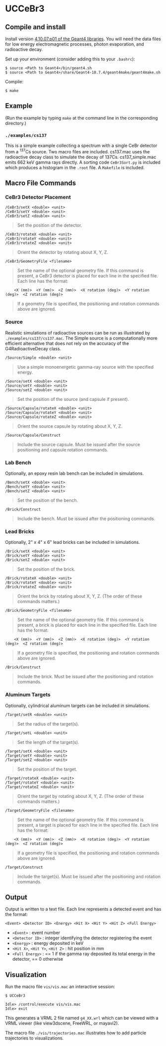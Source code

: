 # UCCeBr3

## Compile and install

Install version [4.10.07.p01 of the Geant4 libraries](https://geant4.web.cern.ch/geant4/support/download.shtml). You will need the data files for low energy electromagnetic processes, photon evaporation, and radioactive decay.

Set up your environment (consider adding this to your `.bashrc`):

    $ source <Path to Geant4>/bin/geant4.sh
    $ source <Path to Geant4>/share/Geant4-10.7.4/geant4make/geant4make.sh

Compile:

    $ make

## Example

 (Run the example by typing `make` at the command line in the corresponding directory.)

### `./examples/cs137`

This is a simple example collecting a spectrum with a single CeBr detector from a <sup>137</sup>Cs source. Two macro files are included. cs137.mac uses the radioactive decay class to simulate the decay of 137Cs. cs137_simple.mac emits 662 keV gamma rays directly. A sorting code `CeBr3Sort.py` is included which produces a histogram in the `.root` file. A `Makefile` is included.

## Macro File Commands

### CeBr3 Detector Placement

    /CeBr3/setX <double> <unit>
    /CeBr3/setY <double> <unit>
    /CeBr3/setZ <double> <unit>

> Set the position of the detector.

    /CeBr3/rotateX <double> <unit>
    /CeBr3/rotateY <double> <unit>
    /CeBr3/rotateZ <double> <unit>

> Orient the detector by rotating about X, Y, Z.

    /CeBr3/GeometryFile <filename>

> Set the name of the optional geometry file. If this command is present, a CeBr3 detector is placed for each line in the specified file. Each line has the format:

        <X (mm)>  <Y (mm)>  <Z (mm)>  <X rotation (deg)>  <Y rotation (deg)>  <Z rotation (deg)>

> If a geometry file is specified, the positioning and rotation commands above are ignored.

### Source

Realistic simulations of radioactive sources can be run as illustrated by `./examples/cs137/cs137.mac`. The Simple source is a computationally more efficient alternative that does not rely on the accuracy of the G4RadioactiveDecay class.

    /Source/Simple <double> <unit>

> Use a simple monoenergetic gamma-ray source with the specified energy.

    /Source/setX <double> <unit>
    /Source/setY <double> <unit>
    /Source/setZ <double> <unit>

> Set the position of the source (and capsule if present).

    /Source/Capsule/rotateX <double> <unit>
    /Source/Capsule/rotateY <double> <unit>
    /Source/Capsule/rotateZ <double> <unit>

> Orient the source capsule by rotating about X, Y, Z.

    /Source/Capsule/Construct

> Include the source capsule. Must be issued after the source positioning and capsule rotation commands.

### Lab Bench

Optionally, an epoxy resin lab bench can be included in simulations.

    /Bench/setX <double> <unit>
    /Bench/setY <double> <unit>
    /Bench/setZ <double> <unit>

> Set the position of the bench.

    /Brick/Construct

> Include the bench. Must be issued after the positioning commands.

### Lead Bricks

Optionally, 2" x 4" x 6" lead bricks can be included in simulations.

    /Brick/setX <double> <unit>
    /Brick/setY <double> <unit>
    /Brick/setZ <double> <unit>

> Set the position of the brick.

    /Brick/rotateX <double> <unit>
    /Brick/rotateY <double> <unit>
    /Brick/rotateZ <double> <unit>

> Orient the brick by rotating about X, Y, Z. (The order of these commands matters.)

    /Brick/GeometryFile <filename>

> Set the name of the optional geometry file. If this command is present, a brick  is placed for each line in the specified file.  Each line has the format:

        <X (mm)>  <Y (mm)>  <Z (mm)>  <X rotation (deg)>  <Y rotation (deg)>  <Z rotation (deg)>

> If a geometry file is specified, the positioning and rotation commands above are ignored.

    /Brick/Construct

> Include the brick. Must be issued after the positioning and rotation commands.

### Aluminum Targets

Optionally, cylindrical aluminum targets can be included in simulations.

    /Target/setR <double> <unit>

> Set the radius of the target(s).

    /Target/setL <double> <unit>

> Set the length of the target(s).

    /Target/setX <double> <unit>
    /Target/setY <double> <unit>
    /Target/setZ <double> <unit>

> Set the position of the target.

    /Target/rotateX <double> <unit>
    /Target/rotateY <double> <unit>
    /Target/rotateZ <double> <unit>

> Orient the target by rotating about X, Y, Z. (The order of these commands matters.)

    /Target/GeometryFile <filename>

> Set the name of the optional geometry file. If this command is present, a target is placed for each line in the specified file.  Each line has the format:

        <X (mm)>  <Y (mm)>  <Z (mm)>  <X rotation (deg)>  <Y rotation (deg)>  <Z rotation (deg)>

> If a geometry file is specified, the positioning and rotation commands above are ignored.

    /Target/Construct

> Include the target(s). Must be issued after the positioning and rotation commands.

## Output

Output is written to a text file. Each line represents a detected event and has the format:

    <Event> <Detector ID> <Energy> <Hit X> <Hit Y> <Hit Z> <Full Energy>

- `<Event>` : event number
- `<Detector ID>` : integer identifying the detector registering the event
- `<Energy>` : energy deposited in keV
- `<Hit X>`, `<Hit Y>`, `<Hit Z>` :  hit position in mm
- `<Full Energy>` : == 1 if the gamma ray deposited its total energy in the detector, ==  0 otherwise

## Visualization

Run the macro file `vis/vis.mac` an interactive session:

    $ UCCeBr3
    
    Idle> /control/execute vis/vis.mac
    Idle> exit

This generates a VRML 2 file named `g4_XX.wrl` which can be viewed with a VRML viewer (like view3dscene, FreeWRL, or mayavi2).

The macro file `./vis/trajectories.mac` illustrates how to add particle trajectories to visualizations.
